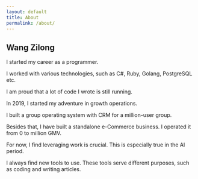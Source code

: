 ```yaml
---
layout: default
title: About
permalink: /about/
---
```

## Wang Zilong

I started my career as a programmer.

I worked with various technologies, such as C#, Ruby, Golang, PostgreSQL etc.

I am proud that a lot of code I wrote is still running.

In 2019, I started my adventure in growth operations.

I built a group operating system with CRM for a million-user group.

Besides that, I have built a standalone e-Commerce business. I operated it from 0 to million GMV.

For now, I find leveraging work is crucial. This is especially true in the AI period.

I always find new tools to use. These tools serve different purposes, such as coding and writing articles.














